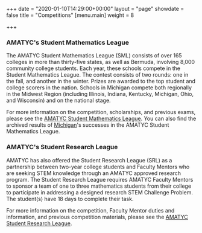 +++
date = "2020-01-10T14:29:00+00:00"
layout = "page"
showdate = false
title = "Competitions"
[menu.main]
weight = 8

+++
### AMATYC's Student Mathematics League

The AMATYC Student Mathematics League (SML) consists of over 165 colleges in more than thirty-five states, as well as Bermuda, involving 8,000 community college students. Each year, these schools compete in the Student Mathematics League. The contest consists of two rounds: one in the fall, and another in the winter. Prizes are awarded to the top student and college scorers in the nation. Schools in Michigan compete both regionally in the Midwest Region (including Illinois, Indiana, Kentucky, Michigan, Ohio, and Wisconsin) and on the national stage.

For more information on the competition, scholarships, and previous exams, please see the [AMATYC Student Mathematics League](http://www.amatyc.org/?page=StudentMathLeague). You can also find the archived results of [Michigan](/uploads/SMLResultsUpdate9.20.15.pdf)'s successes in the AMATYC Student Mathematics League.</br>


### AMATYC's Student Research League

AMATYC has also offered the Student Research League (SRL) as a partnership between two-year college students and Faculty Mentors who are seeking STEM knowledge through an AMATYC approved research program. The Student Research League requires AMATYC Faculty Mentors to sponsor a team of one to three mathematics students from their college to participate in addressing a designed research STEM Challenge Problem. The student(s) have 18 days to complete their task.

For more information on the competition, Faculty Mentor duties and information, and previous competition materials, please see the [AMATYC Student Research League](https://amatyc.site-ym.com/page/StudentResLeague).
